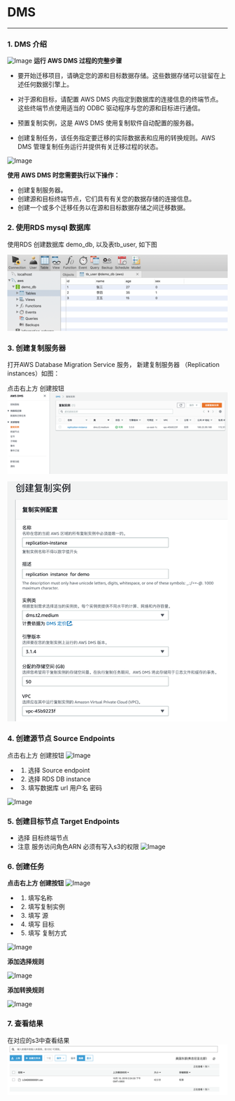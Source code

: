 #  DMS
--------------------------------------------

###  1. DMS 介绍


![Image](https://docs.aws.amazon.com/zh_cn/dms/latest/userguide/images/datarep-Welcome.png)
**运行 AWS DMS 过程的完整步骤**

* 要开始迁移项目，请确定您的源和目标数据存储。这些数据存储可以驻留在上述任何数据引擎上。

* 对于源和目标，请配置 AWS DMS 内指定到数据库的连接信息的终端节点。这些终端节点使用适当的 ODBC 驱动程序与您的源和目标进行通信。

* 预置复制实例，这是 AWS DMS 使用复制软件自动配置的服务器。

* 创建复制任务，该任务指定要迁移的实际数据表和应用的转换规则。AWS DMS 管理复制任务运行并提供有关迁移过程的状态。



![Image](https://docs.aws.amazon.com/zh_cn/dms/latest/userguide/images/datarep-intro-rep-instance1.png)

**使用 AWS DMS 时您需要执行以下操作：**

* 创建复制服务器。
* 创建源和目标终端节点，它们具有有关您的数据存储的连接信息。
* 创建一个或多个迁移任务以在源和目标数据存储之间迁移数据。




### 2. 使用RDS mysql 数据库

使用RDS 创建数据库 demo_db, 以及表tb_user, 如下图

![Image](https://github.com/dikers/aws-architecture-sample/blob/master/etl-dms-glue/image/001.png?raw=true)


### 3. 创建复制服务器

打开AWS Database Migration Service 服务， 新建复制服务器 （Replication instances）如图： 

点击右上方 创建按钮
![Image](https://github.com/dikers/aws-architecture-sample/blob/master/etl-dms-glue/image/002.png?raw=true)

![Image](https://github.com/dikers/aws-architecture-sample/blob/master/etl-dms-glue/image/003.png?raw=true)


### 4. 创建源节点 Source Endpoints

点击右上方 创建按钮
![Image](https://github.com/dikers/aws-architecture-sample/blob/master/etl-dms-glue/image/004png?raw=true)

- 1. 选择  Source endpoint
- 2. 选择  RDS DB instance
- 3. 填写数据库 url  用户名 密码

![Image](https://github.com/dikers/aws-architecture-sample/blob/master/etl-dms-glue/image/005png?raw=true)


### 5. 创建目标节点 Target Endpoints

* 选择 目标终端节点
* 注意 服务访问角色ARN  必须有写入s3的权限
![Image](https://github.com/dikers/aws-architecture-sample/blob/master/etl-dms-glue/image/006png?raw=true)




### 6. 创建任务

**点击右上方 创建按钮**
![Image](https://github.com/dikers/aws-architecture-sample/blob/master/etl-dms-glue/image/012png?raw=true)



- 1. 填写名称
- 2. 填写复制实例
- 3. 填写 源
- 4. 填写 目标
- 5. 填写 复制方式

![Image](https://github.com/dikers/aws-architecture-sample/blob/master/etl-dms-glue/image/013png?raw=true)


**添加选择规则**

![Image](https://github.com/dikers/aws-architecture-sample/blob/master/etl-dms-glue/image/014png?raw=true)


**添加转换规则**

![Image](https://github.com/dikers/aws-architecture-sample/blob/master/etl-dms-glue/image/015png?raw=true)


### 7. 查看结果

在对应的s3中查看结果
![Image](https://github.com/dikers/aws-architecture-sample/blob/master/etl-dms-glue/image/016.png?raw=true)